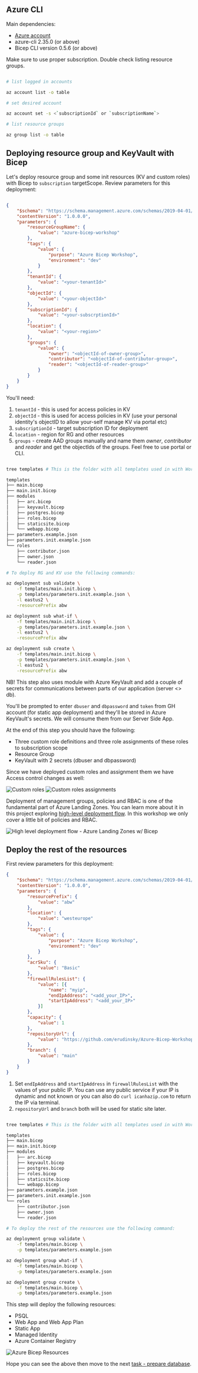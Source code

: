 ## Azure CLI

Main dependencies:

* [Azure account](https://azure.microsoft.com/en-gb/free/)
* azure-cli 2.35.0 (or above)
* Bicep CLI version 0.5.6 (or above)

Make sure to use proper subscription. Double check listing resource groups.

```bash 

# list logged in accounts

az account list -o table

# set desired account

az account set -s <`subscriptionId` or `subscriptionName`>

# list resource groups

az group list -o table

```

## Deploying resource group and KeyVault with Bicep

Let's deploy resource group and some init resources (KV and custom roles) with Bicep to `subscription` targetScope. Review parameters for this deployment: 

```json

{
    "$schema": "https://schema.management.azure.com/schemas/2019-04-01/deploymentParameters.json#",
    "contentVersion": "1.0.0.0",
    "parameters": {
        "resourceGroupName": {
            "value": "azure-bicep-workshop"
        },
        "tags": {
            "value": {
                "purpose": "Azure Bicep Workshop",
                "environment": "dev"
            }
        },
        "tenantId": {
            "value": "<your-tenantId>"
        },
        "objectId": {
            "value": "<your-objectId>"
        },
        "subscriptionId": {
            "value": "<your-subscrptionId>"
        },
        "location": {
            "value": "<your-region>"
        },
        "groups": {
            "value": {
                "owner": "<objectId-of-owner-group>",
                "contributor": "<objectId-of-contributor-group>",
                "reader": "<objectId-of-reader-group>"
            }
        }
    }
}

```

You'll need: 

1. `tenantId` - this is used for access policies in KV
2. `objectId` - this is used for access policies in KV (use your personal identity's objectID to allow your-self manage KV via portal etc)
3. `subscriptionId` - target subscription ID for deployment
4. `location` - region for RG and other resources
5. `groups` - create AAD groups manually and name them *owner*, *contributor* and *reader* and get the objectIds of the groups. Feel free to use portal or CLI.

```bash

tree templates # This is the folder with all templates used in with Workshop

templates
├── main.bicep
├── main.init.bicep
├── modules
│   ├── arc.bicep
│   ├── keyvault.bicep
│   ├── postgres.bicep
│   ├── roles.bicep
│   ├── staticsite.bicep
│   └── webapp.bicep
├── parameters.example.json
├── parameters.init.example.json
└── roles
    ├── contributor.json
    ├── owner.json
    └── reader.json

# To deploy RG and KV use the following commands:

az deployment sub validate \
    -f templates/main.init.bicep \
    -p templates/parameters.init.example.json \
    -l eastus2 \
    -resourcePrefix abw

az deployment sub what-if \
    -f templates/main.init.bicep \
    -p templates/parameters.init.example.json \
    -l eastus2 \
    -resourcePrefix abw

az deployment sub create \
    -f templates/main.init.bicep \
    -p templates/parameters.init.example.json \
    -l eastus2 \
    -resourcePrefix abw

```

NB! This step also uses module with Azure KeyVault and add a couple of secrets for communications between parts of our application (server <> db).

You'll be prompted to enter `dbuser` and `dbpassword` and `token` from GH account (for static app deployment) and they'll be stored in Azure KeyVault's secrets. We will consume them from our Server Side App.

At the end of this step you should have the following:

* Three custom role definitions and three role assignments of these roles to subscription scope
* Resource Group 
* KeyVault with 2 secrets (dbuser and dbpassword)

Since we have deployed custom roles and assignment them we have Access control changes as well:

![Custom roles](/.attachments/custom-roles.png)
![Custom roles assignments](../.attachments/custom-roles-assignments.png)

Deployment of management groups, policies and RBAC is one of the fundamental part of Azure Landing Zones. You can learn more about it in this project exploring [high-level deployment flow](https://github.com/Azure/ALZ-Bicep/wiki/DeploymentFlow#high-level-deployment-flow). In this workshop we only cover a little bit of policies and RBAC.

![High level deployment flow - Azure Landing Zones w/ Bicep](../.attachments/high-level-deployment-flow.png)

## Deploy the rest of the resources

First review parameters for this deployment: 

```json
{
    "$schema": "https://schema.management.azure.com/schemas/2019-04-01/deploymentParameters.json#",
    "contentVersion": "1.0.0.0",
    "parameters": {
        "resourcePrefix": {
            "value": "abw"
        },
        "location": {
            "value": "westeurope"
        },
        "tags": {
            "value": {
                "purpose": "Azure Bicep Workshop",
                "environment": "dev"
            }
        },
        "acrSku": {
            "value": "Basic"
        },
        "firewallRulesList": {
            "value": [{
                "name": "myip",
                "endIpAddress": "<add_your_IP>",
                "startIpAddress": "<add_your_IP>"
            }]
        },
        "capacity": {
            "value": 1
        },
        "repositoryUrl": {
            "value": "https://github.com/erudinsky/Azure-Bicep-Workshop"
        },
        "branch": {
            "value": "main"
        }
    }
}
```

1. Set `endIpAddress` and `startIpAddress` in `firewallRulesList` with the values of your public IP. You can use any public service if your IP is dynamic and not known or you can also do `curl icanhazip.com` to return the IP via terminal.
2. `repositoryUrl` and `branch` both will be used for static site later. 

```bash 

tree templates # This is the folder with all templates used in with Workshop

templates
├── main.bicep
├── main.init.bicep
├── modules
│   ├── arc.bicep
│   ├── keyvault.bicep
│   ├── postgres.bicep
│   ├── roles.bicep
│   ├── staticsite.bicep
│   └── webapp.bicep
├── parameters.example.json
├── parameters.init.example.json
└── roles
    ├── contributor.json
    ├── owner.json
    └── reader.json

# To deploy the rest of the resources use the following command:

az deployment group validate \
    -f templates/main.bicep \
    -p templates/parameters.example.json 

az deployment group what-if \
    -f templates/main.bicep \
    -p templates/parameters.example.json 

az deployment group create \
    -f templates/main.bicep \
    -p templates/parameters.example.json 

```

This step will deploy the following resources: 

* PSQL
* Web App and Web App Plan
* Static App
* Managed Identity
* Azure Container Registry

![Azure Bicep Resources](../.attachments/azure-bicep-workshop-resources.png)

Hope you can see the above then move to the next [task - prepare database](3-Prepare-database.md).